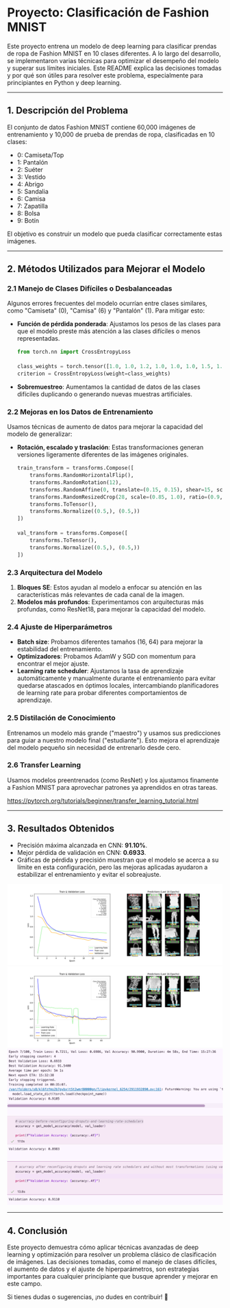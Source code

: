 # Proyecto: Clasificación de Fashion MNIST

Este proyecto entrena un modelo de deep learning para clasificar prendas de ropa de Fashion MNIST en 10 clases diferentes. A lo largo del desarrollo, se implementaron varias técnicas para optimizar el desempeño del modelo y superar sus límites iniciales. Este README explica las decisiones tomadas y por qué son útiles para resolver este problema, especialmente para principiantes en Python y deep learning.

---

## 1. **Descripción del Problema**
El conjunto de datos Fashion MNIST contiene 60,000 imágenes de entrenamiento y 10,000 de prueba de prendas de ropa, clasificadas en 10 clases:

- 0: Camiseta/Top
- 1: Pantalón
- 2: Suéter
- 3: Vestido
- 4: Abrigo
- 5: Sandalia
- 6: Camisa
- 7: Zapatilla
- 8: Bolsa
- 9: Botín

El objetivo es construir un modelo que pueda clasificar correctamente estas imágenes.

---

## 2. **Métodos Utilizados para Mejorar el Modelo**

### 2.1 Manejo de Clases Difíciles o Desbalanceadas
Algunos errores frecuentes del modelo ocurrían entre clases similares, como "Camiseta" (0), "Camisa" (6) y "Pantalón" (1). Para mitigar esto:

- **Función de pérdida ponderada**: Ajustamos los pesos de las clases para que el modelo preste más atención a las clases difíciles o menos representadas.
  ```python
  from torch.nn import CrossEntropyLoss

  class_weights = torch.tensor([1.0, 1.0, 1.2, 1.0, 1.0, 1.0, 1.5, 1.0, 1.0, 1.0])
  criterion = CrossEntropyLoss(weight=class_weights)
  ```
- **Sobremuestreo**: Aumentamos la cantidad de datos de las clases difíciles duplicando o generando nuevas muestras artificiales.

### 2.2 Mejoras en los Datos de Entrenamiento

Usamos técnicas de aumento de datos para mejorar la capacidad del modelo de generalizar:

- **Rotación, escalado y traslación**: Estas transformaciones generan versiones ligeramente diferentes de las imágenes originales.
  ```python
  train_transform = transforms.Compose([
      transforms.RandomHorizontalFlip(),
      transforms.RandomRotation(12),
      transforms.RandomAffine(0, translate=(0.15, 0.15), shear=15, scale=(0.85, 1.15)),
      transforms.RandomResizedCrop(28, scale=(0.85, 1.0), ratio=(0.9, 1.05)),
      transforms.ToTensor(),
      transforms.Normalize((0.5,), (0.5,))
  ])

  val_transform = transforms.Compose([
      transforms.ToTensor(),
      transforms.Normalize((0.5,), (0.5,))
  ])
  ```

### 2.3 Arquitectura del Modelo

1. **Bloques SE**: Estos ayudan al modelo a enfocar su atención en las características más relevantes de cada canal de la imagen.
3. **Modelos más profundos**: Experimentamos con arquitecturas más profundas, como ResNet18, para mejorar la capacidad del modelo.

### 2.4 Ajuste de Hiperparámetros
- **Batch size**: Probamos diferentes tamaños (16, 64) para mejorar la estabilidad del entrenamiento.
- **Optimizadores**: Probamos AdamW y SGD con momentum para encontrar el mejor ajuste.
- **Learning rate scheduler**: Ajustamos la tasa de aprendizaje automáticamente y manualmente durante el entrenamiento para evitar quedarse atascados en óptimos locales, intercambiando planificadores de learning rate para probar diferentes comportamientos de aprendizaje.

### 2.5 Distilación de Conocimiento
Entrenamos un modelo más grande ("maestro") y usamos sus predicciones para guiar a nuestro modelo final ("estudiante"). Esto mejora el aprendizaje del modelo pequeño sin necesidad de entrenarlo desde cero.

### 2.6 Transfer Learning
Usamos modelos preentrenados (como ResNet) y los ajustamos finamente a Fashion MNIST para aprovechar patrones ya aprendidos en otras tareas.

https://pytorch.org/tutorials/beginner/transfer_learning_tutorial.html

---

## 3. **Resultados Obtenidos**
- Precisión máxima alcanzada en CNN: **91.10%**.
- Mejor pérdida de validación en CNN: **0.6933**.
- Gráficas de pérdida y precisión muestran que el modelo se acerca a su límite en esta configuración, pero las mejoras aplicadas ayudaron a estabilizar el entrenamiento y evitar el sobreajuste.

<!-- include image from last training kaggle/fashion-mnist/cnnv4/epoch_66_plot-cnn-v4.png  -->
![alt cnn training from 0](cnnv4/epoch_16_plot-cnn-v4.png "CNN Training from 0")
![alt cnn training](cnnv4/epoch_66_plot-cnn-v4.png "CNN Training")
![alt cnn training results](cnnv4/last_cnn_fashion_results.png "CNN Training Results")

---

## 4. **Conclusión**
Este proyecto demuestra cómo aplicar técnicas avanzadas de deep learning y optimización para resolver un problema clásico de clasificación de imágenes. Las decisiones tomadas, como el manejo de clases difíciles, el aumento de datos y el ajuste de hiperparámetros, son estrategias importantes para cualquier principiante que busque aprender y mejorar en este campo.

Si tienes dudas o sugerencias, ¡no dudes en contribuir! 🚀




